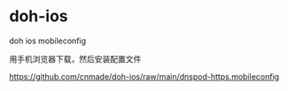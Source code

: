 # doh-ios
doh ios mobileconfig

用手机浏览器下载，然后安装配置文件 

https://github.com/cnmade/doh-ios/raw/main/dnspod-https.mobileconfig
